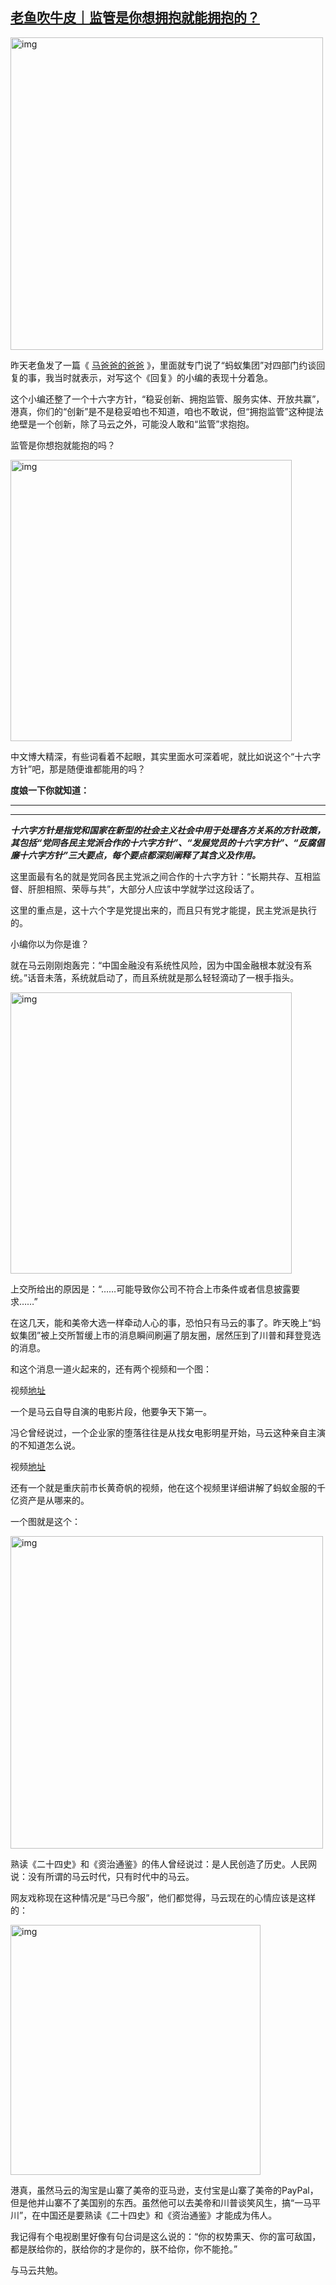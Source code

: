 <!--1604576085000-->
[老鱼吹牛皮｜监管是你想拥抱就能拥抱的？](https://chinadigitaltimes.net/chinese/2020/11/%e8%80%81%e9%b1%bc%e5%90%b9%e7%89%9b%e7%9a%ae%ef%bd%9c%e7%9b%91%e7%ae%a1%e6%98%af%e4%bd%a0%e6%83%b3%e6%8b%a5%e6%8a%b1%e5%b0%b1%e8%83%bd%e6%8b%a5%e6%8a%b1%e7%9a%84%ef%bc%9f/)
------

<p><img src="https://mmbiz.qpic.cn/mmbiz_jpg/zlJECpmC4d0tFV5deOAy7RrU5H1NQ9r9n4EwUPhQe0r1gt2d2vao9E9ubiaOaMkl9JgPmErR3nEdetlxJI6e9FA/640" alt="img" class="aligncenter" width="500"></p><p>昨天老鱼发了一篇《 <a href="http://mp.weixin.qq.com/s?__biz=MzU4NTU5MzUwMA==&amp;amp;mid=2247487452&amp;amp;idx=1&amp;amp;sn=a71d27eede48e71b68f35b850c29d923&amp;amp;chksm=fd89682fcafee13912d1ca52578eaeca5ac8f59f0bdecb52980e372965be7db9cc46b6c5201a&amp;amp;scene=21#wechat_redirect">马爸爸的爸爸</a> 》，里面就专门说了“蚂蚁集团”对四部门约谈回复的事，我当时就表示，对写这个《回复》的小编的表现十分着急。</p><p>这个小编还整了一个十六字方针，“稳妥创新、拥抱监管、服务实体、开放共赢”，港真，你们的“创新”是不是稳妥咱也不知道，咱也不敢说，但“拥抱监管”这种提法绝壁是一个创新，除了马云之外，可能没人敢和“监管”求抱抱。</p><p>监管是你想抱就能抱的吗？</p><p><img src="https://mmbiz.qpic.cn/mmbiz_jpg/zlJECpmC4d0tFV5deOAy7RrU5H1NQ9r9mGJTgclJ6F3qBJlJU5aYmZqITYm0sSjh5gAk8WictnwHdfYOkkqqJzg/640" alt="img" class="aligncenter" width="450"></p><p>中文博大精深，有些词看着不起眼，其实里面水可深着呢，就比如说这个“十六字方针”吧，那是随便谁都能用的吗？</p><p><strong>度娘一下你就知道：</strong></p><hr><hr><p><strong><em>十六字方针是指党和国家在新型的社会主义社会中用于处理各方关系的方针政策，其包括“党同各民主党派合作的十六字方针”、“发展党员的十六字方针”、“反腐倡廉十六字方针”三大要点，每个要点都深刻阐释了其含义及作用。</em></strong></p><p>这里面最有名的就是党同各民主党派之间合作的十六字方针：“长期共存、互相监督、肝胆相照、荣辱与共”，大部分人应该中学就学过这段话了。</p><p>这里的重点是，这十六个字是党提出来的，而且只有党才能提，民主党派是执行的。</p><p>小编你以为你是谁？</p><p>就在马云刚刚炮轰完：“中国金融没有系统性风险，因为中国金融根本就没有系统。”话音未落，系统就启动了，而且系统就是那么轻轻滴动了一根手指头。</p><p><img src="https://mmbiz.qpic.cn/mmbiz_jpg/zlJECpmC4d2N5rLKKlyQ5C1UTttIoOGPLCfdFBrRu7ic2ngXE3YhXdRUDhpkJeAdLYEXRnQZKGOIoia9FiacRPDUg/640" alt="img" class="aligncenter" width="450"></p><p>上交所给出的原因是：“……可能导致你公司不符合上市条件或者信息披露要求……”</p><p>在这几天，能和美帝大选一样牵动人心的事，恐怕只有马云的事了。昨天晚上“蚂蚁集团”被上交所暂缓上市的消息瞬间刷遍了朋友圈，居然压到了川普和拜登竞选的消息。</p><p>和这个消息一道火起来的，还有两个视频和一个图：</p><p>视频<a href="https://v.qq.com/x/page/t0504ap9nvy.html">地址</a></p><p>一个是马云自导自演的电影片段，他要争天下第一。</p><p>冯仑曾经说过，一个企业家的堕落往往是从找女电影明星开始，马云这种亲自主演的不知道怎么说。</p><p>视频<a href="https://v.qq.com/x/page/d3165j3mzxb.html">地址</a></p><p>还有一个就是重庆前市长黄奇帆的视频，他在这个视频里详细讲解了蚂蚁金服的千亿资产是从哪来的。</p><p>一个图就是这个：</p><p><img src="https://mmbiz.qpic.cn/mmbiz_png/zlJECpmC4d2N5rLKKlyQ5C1UTttIoOGPYichPWZuLSwFVbwzt9ib0hwgicZxghYfvvsk2QSJn1mD83FoiblTSCkeuQ/640?wx_fmt=png&amp;tp=webp&amp;wxfrom=5&amp;wx_lazy=1&amp;wx_co=1" alt="img" class="aligncenter" width="500"></p><p>熟读《二十四史》和《资治通鉴》的伟人曾经说过：是人民创造了历史。人民网说：没有所谓的马云时代，只有时代中的马云。</p><p>网友戏称现在这种情况是“马已今服”，他们都觉得，马云现在的心情应该是这样的：</p><p><img src="https://mmbiz.qpic.cn/mmbiz_jpg/zlJECpmC4d2N5rLKKlyQ5C1UTttIoOGPnFfPNr1Uu81zt3j00LAicibhkmBPVrDEJs11bwdlFY6os64TA02C1JdA/640" alt="img" class="aligncenter" width="400"></p><p>港真，虽然马云的淘宝是山寨了美帝的亚马逊，支付宝是山寨了美帝的PayPal，但是他并山寨不了美国别的东西。虽然他可以去美帝和川普谈笑风生，搞“一马平川”，在中国还是要熟读《二十四史》和《资治通鉴》才能成为伟人。</p><p>我记得有个电视剧里好像有句台词是这么说的：“你的权势熏天、你的富可敌国，都是朕给你的，朕给你的才是你的，朕不给你，你不能抢。”</p><p>与马云共勉。</p>
